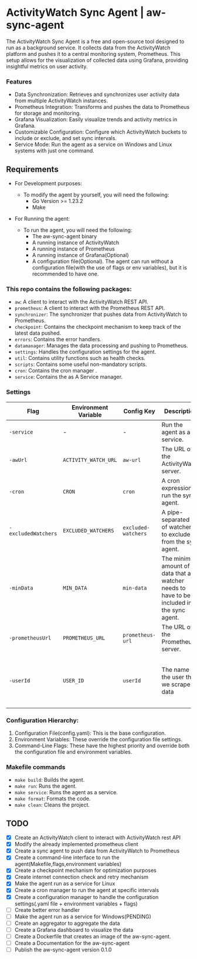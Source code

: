 # ActivityWatch Sync Agent | aw-sync-agent
The ActivityWatch Sync Agent is a free and open-source tool designed to run as a background service. It collects data from the ActivityWatch platform and pushes it to a central monitoring system, Prometheus. This setup allows for the visualization of collected data using Grafana, providing insightful metrics on user activity.

### Features

- Data Synchronization: Retrieves and synchronizes user activity data from multiple ActivityWatch instances.
- Prometheus Integration: Transforms and pushes the data to Prometheus for storage and monitoring.
- Grafana Visualization: Easily visualize trends and activity metrics in Grafana.
- Customizable Configuration: Configure which ActivityWatch buckets to include or exclude, and set sync intervals.
- Service Mode: Run the agent as a service on Windows and Linux systems with just one command.

## Requirements

- For Development purposes:  
  - To modify the agent by yourself, you will need the following:
    - Go Version >= 1.23.2
    - Make

- For Running the agent:
  - To run the agent, you will need the following:
    - The aw-sync-agent binary
    - A running instance of ActivityWatch
    - A running instance of Prometheus
    - A running instance of Grafana(Optional)
    - A configuration file(Optional). The agent can run without a configuration file(with the use of flags or env variables), but it is recommended to have one.

### This repo contains the following packages:

- `aw`: A client to interact with the ActivityWatch REST API.
- `prometheus`: A client to interact with the Prometheus REST API.
- `synchronizer`: The synchronizer that pushes data from ActivityWatch to Prometheus.
- `checkpoint`: Contains the checkpoint mechanism to keep track of the latest data pushed.
- `errors`: Contains the error handlers.
- `datamanager`: Manages the data processing and pushing to Prometheus.
- `settings`: Handles the configuration settings for the agent.
- `util`: Contains utility functions such as health checks.
- `scripts`: Contains some useful non-mandatory scripts.
- `cron`: Contains the cron manager .
- `service`: Contains the as A Service manager.


### Settings

| Flag                | Environment Variable | Config Key          | Description                                                                               | Mandatory | Default Value                                     |
|---------------------|----------------------|---------------------|-------------------------------------------------------------------------------------------|-----------|---------------------------------------------------|
| `-service`          | -                    | -                   | Run the agent as a service.                                                               | false     | false                                             |
| `-awUrl`            | `ACTIVITY_WATCH_URL` | `aw-url`            | The URL of the ActivityWatch server.                                                      | true      | -                                                 |
| `-cron`             | `CRON`               | `cron`              | A cron expression to run the sync agent.                                                  | false     | Every 5 minutes                                   |
| `-excludedWatchers` | `EXCLUDED_WATCHERS`  | `excluded-watchers` | A pipe-separated list of watchers to exclude from the sync agent.                         | false     | -                                                 |
| `-minData`          | `MIN_DATA`           | `min-data`          | The minimum amount of data that a watcher needs to have to be included in the sync agent. | false     | 5                                                 |
| `-prometheusUrl`    | `PROMETHEUS_URL`     | `prometheus-url`    | The URL of the Prometheus server.                                                         | true      | -                                                 |
| `-userId`           | `USER_ID`            | `userId`            | The name of the user that we scrape data                                                  | false     | The name of the computer otherwise a generated id |

### Configuration Hierarchy:

1. Configuration File(config.yaml): This is the base configuration.
2. Environment Variables: These override the configuration file settings.
3. Command-Line Flags: These have the highest priority and override both the configuration file and environment variables.

### Makefile commands

- `make build`: Builds the agent.
- `make run`: Runs the agent.
- `make service`: Runs the agent as a service.
- `make format`: Formats the code.
- `make clean`: Cleans the project.


## TODO

- [x] Create an ActivityWatch client to interact with ActivityWatch rest API
- [x] Modify the already implemented prometheus client
- [x] Create a sync agent to push data from ActivityWatch to Prometheus
- [x] Create a command-line interface to run the agent(Makefile,flags,environment variables)
- [x] Create a checkpoint mechanism for optimization purposes
- [x] Create internet connection check and retry mechanism
- [x] Make the agent run as a service for Linux
- [x] Create a cron manager to run the agent at specific intervals
- [x] Create a configuration manager to handle the configuration settings(.yaml file + environment variables + flags)
- [ ] Create better error handler
- [ ] Make the agent run as a service for Windows(PENDING)
- [ ] Create an aggregator to aggregate the data
- [ ] Create a Grafana dashboard to visualize the data
- [ ] Create a Dockerfile that creates an image of the aw-sync-agent.
- [ ] Create a Documentation for the aw-sync-agent
- [ ] Publish the aw-sync-agent version 0.1.0